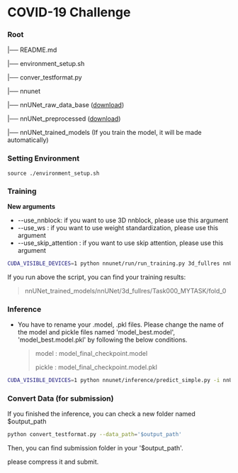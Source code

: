 
# COVID-19 Challenge

### Root

|── README.md

|── environment_setup.sh

|── conver_testformat.py

|── nnunet

|── nnUNet_raw_data_base ([download](https://drive.google.com/drive/folders/194hHX5cOFoPi0VvIKNMoAIqHppG1YwWI?usp=sharing))

|── nnUNet_preprocessed ([download](https://drive.google.com/drive/folders/1bcpLwVSd_QFEm_GLR0a2RddIqa4RIC-M?usp=sharing))

|── nnUNet_trained_models (If you train the model, it will be made automatically)



### Setting Environment

```
source ./environment_setup.sh
```



### Training

**New arguments**

* --use_nnblock: if you want to use 3D nnblock, please use this argument
* --use_ws : if you want to use weight standardization, please use this argument
* --use_skip_attention : if you want to use skip attention, please use this argument



```bash
CUDA_VISIBLE_DEVICES=1 python nnunet/run/run_training.py 3d_fullres nnUNetTrainerV2 Task000_MYTASK -f 0 --use_nnblock --use_ws
```

If you run above the script, you can find your training results:

> nnUNet_trained_models/nnUNet/3d_fullres/Task000_MYTASK/fold_0



### Inference

* You have to rename your .model, .pkl files. Please change the name of the model and pickle files named 'model_best.model', 'model_best.model.pkl' by following the below conditions.

  > model : model_final_checkpoint.model
  >
  > pickle : model_final_checkpoint.model.pkl

```bash
CUDA_VISIBLE_DEVICES=1 python nnunet/inference/predict_simple.py -i nnUNet_raw_data_base/nnUNet_raw_data/Task000_MYTASK/imagesTs -o '$output_path' -t Task000_MYTASK -m 3d_fullres -f 0
```



### Convert Data (for submission)

If you finished the inference, you can check a new folder named $output_path

```bash
python convert_testformat.py --data_path='$output_path'
```



Then, you can find submission folder in your '$output_path'.

please compress it and submit.
